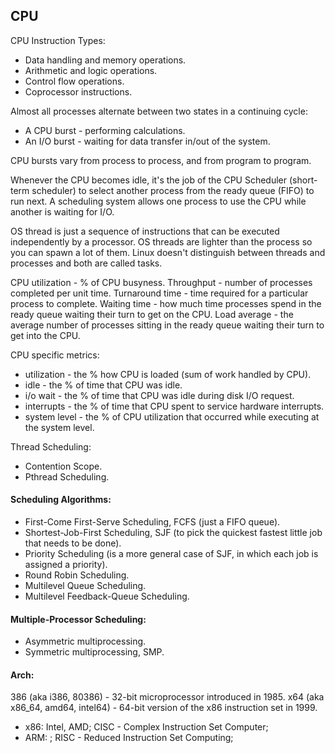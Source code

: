CPU
-

CPU Instruction Types:
* Data handling and memory operations.
* Arithmetic and logic operations.
* Control flow operations.
* Coprocessor instructions.

Almost all processes alternate between two states in a continuing cycle:
* A CPU burst - performing calculations.
* An I/O burst - waiting for data transfer in/out of the system.

CPU bursts vary from process to process, and from program to program.

Whenever the CPU becomes idle, it's the job of the CPU Scheduler (short-term scheduler)
to select another process from the ready queue (FIFO) to run next.
A scheduling system allows one process to use the CPU while another is waiting for I/O.

OS thread is just a sequence of instructions that can be executed independently by a processor.
OS threads are lighter than the process so you can spawn a lot of them.
Linux doesn't distinguish between threads and processes and both are called tasks.

CPU utilization - % of CPU busyness.
Throughput - number of processes completed per unit time.
Turnaround time - time required for a particular process to complete.
Waiting time - how much time processes spend in the ready queue waiting their turn to get on the CPU.
Load average - the average number of processes sitting in the ready queue waiting their turn to get into the CPU.

CPU specific metrics:
* utilization  - the % how CPU is loaded (sum of work handled by CPU).
* idle         - the % of time that CPU was idle.
* i/o wait     - the % of time that CPU was idle during disk I/O request.
* interrupts   - the % of time that CPU spent to service hardware interrupts.
* system level - the % of CPU utilization that occurred while executing at the system level.

Thread Scheduling:
* Contention Scope.
* Pthread Scheduling.

#### Scheduling Algorithms:

* First-Come First-Serve Scheduling, FCFS (just a FIFO queue).
* Shortest-Job-First Scheduling, SJF (to pick the quickest fastest little job that needs to be done).
* Priority Scheduling (is a more general case of SJF, in which each job is assigned a priority).
* Round Robin Scheduling.
* Multilevel Queue Scheduling.
* Multilevel Feedback-Queue Scheduling.

#### Multiple-Processor Scheduling:

* Asymmetric multiprocessing.
* Symmetric multiprocessing, SMP.

#### Arch:

386 (aka i386, 80386) - 32-bit microprocessor introduced in 1985.
x64 (aka x86_64, amd64, intel64) - 64-bit version of the x86 instruction set in 1999.

* x86: Intel, AMD; CISC - Complex Instruction Set Computer;
* ARM:           ; RISC - Reduced Instruction Set Computing;
